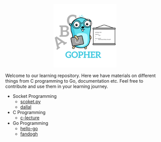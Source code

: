 <p align="center">
  <img height=200px src="https://github.com/cng-by-example/.github/raw/main/profile/img/banner.png"></img>
</p>

Welcome to our learning repository. Here we have materials on different things from C programming to Go, documentation etc. Feel free to contribute and use them in your learning journey.

- Socket Programming
  - [scoket.py](https://github.com/cng-by-example/socket.py)
  - [dallal](https://github.com/cng-by-example/dallal)
- C Programming
  - [c-lecture](https://github.com/cng-by-example/c-lecture)
- Go Programming
  - [hello-go](https://github.com/cng-by-example/hello-go)
  - [fandogh](https://github.com/cng-by-example/fandogh)
